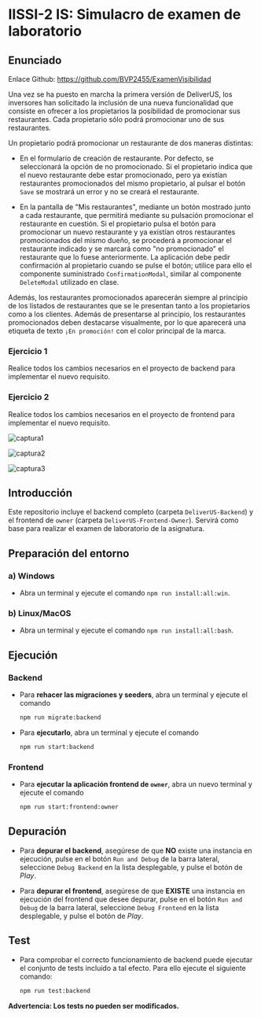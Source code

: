 # IISSI-2 IS: Simulacro de examen de laboratorio

## Enunciado

Enlace Github: https://github.com/BVP2455/ExamenVisibilidad

Una vez se ha puesto en marcha la primera versión de DeliverUS, los inversores han solicitado la inclusión de una nueva funcionalidad que consiste en ofrecer a los propietarios la posibilidad de promocionar sus restaurantes. Cada propietario sólo podrá promocionar uno de sus restaurantes.

Un propietario podrá promocionar un restaurante de dos maneras distintas:

* En el formulario de creación de restaurante. Por defecto, se seleccionará la opción de no promocionado. Si el propietario indica que el nuevo restaurante debe estar promocionado, pero ya existían restaurantes promocionados del mismo propietario, al pulsar el botón `Save` se mostrará un error y no se creará el restaurante.

* En la pantalla de "Mis restaurantes", mediante un botón mostrado junto a cada restaurante, que permitirá mediante su pulsación promocionar el restaurante en cuestión. Si el propietario pulsa el botón para promocionar un nuevo restaurante y ya existían otros restaurantes promocionados del mismo dueño, se procederá a promocionar el restaurante indicado y se marcará como "no promocionado" el restaurante que lo fuese anteriormente. La aplicación debe pedir confirmación al propietario cuando se pulse el botón; utilice para ello el componente suministrado `ConfirmationModal`, similar al componente `DeleteModal` utilizado en clase.

Además, los restaurantes promocionados aparecerán siempre al principio de los listados de restaurantes que se le presentan tanto a los propietarios como a los clientes. Además de presentarse al principio, los restaurantes promocionados deben destacarse visualmente, por lo que aparecerá una etiqueta de texto `¡En promoción!` con el color principal de la marca.

### Ejercicio 1

Realice todos los cambios necesarios en el proyecto de backend para implementar el nuevo requisito.

### Ejercicio 2

Realice todos los cambios necesarios en el proyecto de frontend para implementar el nuevo requisito.

![captura1](https://user-images.githubusercontent.com/19324988/235651836-d57d9c7e-4b8d-46a2-9154-b414a7abf702.png)

![captura2](https://user-images.githubusercontent.com/19324988/235651849-4d03c7d9-f332-4952-8cbc-9fa5db4f97fb.png)

![captura3](https://user-images.githubusercontent.com/19324988/235651853-e1d13916-4f47-4e17-97e0-5696b647bee7.png)

## Introducción

Este repositorio incluye el backend completo (carpeta `DeliverUS-Backend`) y el frontend de `owner` (carpeta `DeliverUS-Frontend-Owner`). Servirá como base para realizar el examen de laboratorio de la asignatura.

## Preparación del entorno

### a) Windows

* Abra un terminal y ejecute el comando `npm run install:all:win`.

### b) Linux/MacOS

* Abra un terminal y ejecute el comando `npm run install:all:bash`.

## Ejecución

### Backend

* Para **rehacer las migraciones y seeders**, abra un terminal y ejecute el comando

    ```Bash
    npm run migrate:backend
    ```

* Para **ejecutarlo**, abra un terminal y ejecute el comando

    ```Bash
    npm run start:backend
    ```

### Frontend

* Para **ejecutar la aplicación frontend de `owner`**, abra un nuevo terminal y ejecute el comando

    ```Bash
    npm run start:frontend:owner
    ```

## Depuración

* Para **depurar el backend**, asegúrese de que **NO** existe una instancia en ejecución, pulse en el botón `Run and Debug` de la barra lateral, seleccione `Debug Backend` en la lista desplegable, y pulse el botón de *Play*.

* Para **depurar el frontend**, asegúrese de que **EXISTE** una instancia en ejecución del frontend que desee depurar, pulse en el botón `Run and Debug` de la barra lateral, seleccione `Debug Frontend` en la lista desplegable, y pulse el botón de *Play*.

## Test

* Para comprobar el correcto funcionamiento de backend puede ejecutar el conjunto de tests incluido a tal efecto. Para ello ejecute el siguiente comando:

    ```Bash
    npm run test:backend
    ```
**Advertencia: Los tests no pueden ser modificados.**
